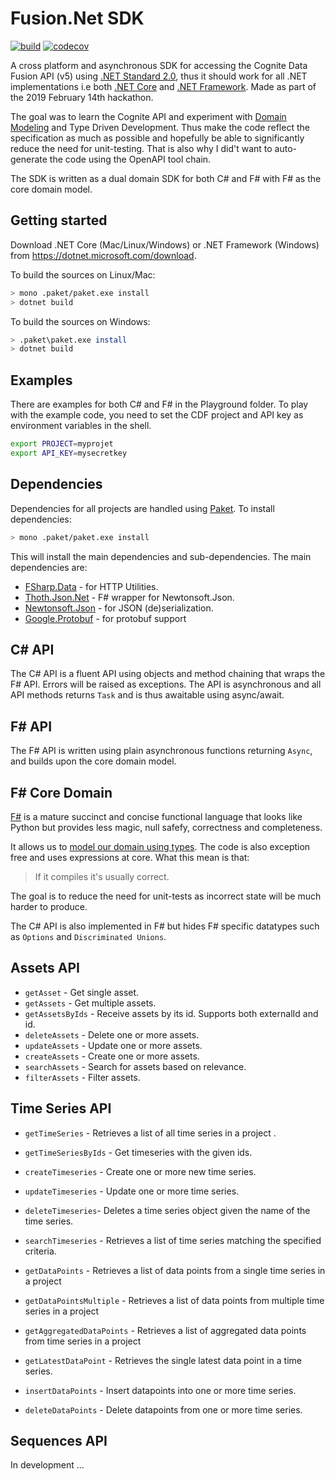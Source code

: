 # Fusion.Net SDK

[![build](https://webhooks.dev.cognite.ai/build/buildStatus/icon?job=github-builds/Fusion.NET/master)](https://jenkins.cognite.ai/job/github-builds/job/Fusion.NET/job/master/)
[![codecov](https://codecov.io/gh/cognitedata/Fusion.NET/branch/master/graph/badge.svg?token=da8aPB6l9U)](https://codecov.io/gh/cognitedata/Fusion.NET)

A cross platform and asynchronous SDK for accessing the Cognite Data Fusion API (v5) using [.NET Standard 2.0](https://docs.microsoft.com/en-us/dotnet/standard/net-standard), thus it should work for all .NET implementations i.e both [.NET Core](https://en.wikipedia.org/wiki/.NET_Core) and [.NET Framework](https://en.wikipedia.org/wiki/.NET_Framework). Made as part of the 2019 February 14th hackathon.

The goal was to learn the Cognite API and experiment with [Domain Modeling](https://pragprog.com/book/swdddf/domain-modeling-made-functional) and Type Driven Development. Thus make the code reflect the specification as much as possible and hopefully be able to significantly reduce the need for unit-testing. That is also why I did't want to auto-generate the code using the OpenAPI tool chain.

The SDK is written as a dual domain SDK for both C# and F# with F# as the core domain model.

## Getting started

Download .NET Core (Mac/Linux/Windows) or .NET Framework (Windows) from https://dotnet.microsoft.com/download.

To build the sources on Linux/Mac:

```sh
> mono .paket/paket.exe install
> dotnet build
```

To build the sources on Windows:

```sh
> .paket\paket.exe install
> dotnet build
```

## Examples

 There are examples for both C# and F# in the Playground folder. To play with the example code, you need to set the CDF project and API key as environment variables in the shell.

```sh
export PROJECT=myprojet
export API_KEY=mysecretkey
```

## Dependencies

Dependencies for all projects are handled using [Paket](https://fsprojects.github.io/Paket/). To install dependencies:

```sh
> mono .paket/paket.exe install
```

This will install the main dependencies and sub-dependencies. The main dependencies are:

- [FSharp.Data](https://www.nuget.org/packages/FSharp.Data/) - for HTTP Utilities.
- [Thoth.Json.Net](https://www.nuget.org/packages/Thoth.Json.Net/2.5.0) - F# wrapper for Newtonsoft.Json.
- [Newtonsoft.Json](https://www.nuget.org/packages/Newtonsoft.Json/12.0.1) - for JSON (de)serialization.
- [Google.Protobuf](https://www.nuget.org/packages/Google.Protobuf) - for protobuf support

## C# API

The C# API is a fluent API using objects and method chaining that wraps the F# API. Errors will be
raised as exceptions. The API is asynchronous and all API methods returns `Task` and is thus awaitable using async/await.

## F# API

The F# API is written using plain asynchronous functions returning `Async`, and builds upon the core domain model.

## F# Core Domain

[F#](https://fsharp.org/) is a mature succinct and concise functional language that looks like Python but provides less magic, null safefy, correctness and completeness.

It allows us to [model our domain using types](https://fsharpforfunandprofit.com/ddd/). The code is also exception free and uses expressions at core. What this mean is that:

> If it compiles it's usually correct.

The goal is to reduce the need for unit-tests as incorrect state will be much harder to produce.

The C# API is also implemented in F# but hides F# specific datatypes such as `Options` and `Discriminated Unions`.

## Assets API

- `getAsset` - Get single asset.
- `getAssets` - Get multiple assets.
- `getAssetsByIds` - Receive assets by its id. Supports both externalId and id.
- `deleteAssets` - Delete one or more assets.
- `updateAssets` - Update one or more assets.
- `createAssets` - Create one or more assets.
- `searchAssets` - Search for assets based on relevance.
- `filterAssets` - Filter assets.

## Time Series API

- `getTimeSeries` - Retrieves a list of all time series in a project .
- `getTimeSeriesByIds` - Get timeseries with the given ids.
- `createTimeseries` - Create one or more new time series.
- `updateTimeseries` - Update one or more time series.
- `deleteTimeseries`- Deletes a time series object given the name of the time series.
- `searchTimeseries` - Retrieves a list of time series matching the specified criteria.

- `getDataPoints` - Retrieves a list of data points from a single time series in a project
- `getDataPointsMultiple` - Retrieves a list of data points from multiple time series in a project
- `getAggregatedDataPoints` - Retrieves a list of aggregated data points from time series in a project
- `getLatestDataPoint` - Retrieves the single latest data point in a time series.
- `insertDataPoints` - Insert datapoints into one or more time series.
- `deleteDataPoints` - Delete datapoints from one or more time series.

## Sequences API

In development ...
